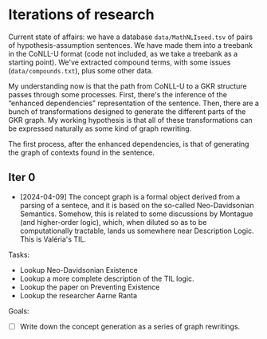 # Iterations of research

Current state of affairs: we have a database `data/MathNLIseed.tsv`
of pairs of hypothesis-assumption sentences. We have made them into a
treebank in the CoNLL-U format (code not included, as we take a treebank
as a starting point). We've extracted compound terms, with some issues
(`data/compounds.txt`), plus some other data.

My understanding now is that the path from CoNLL-U to a GKR structure
passes through some processes. First, there's the inference of the
“enhanced dependencies” representation of the sentence. Then, there
are a bunch of transformations designed to generate the different parts of
the GKR graph. My working hypothesis is that all of these transformations
can be expressed naturally as some kind of graph rewriting.

The first process, after the enhanced dependencies, is that of generating
the graph of contexts found in the sentence.

## Iter 0

- [2024-04-09] The concept graph is a formal object derived from a
  parsing of a sentece, and it is based on the so-called Neo-Davidsonian
  Semantics. Somehow, this is related to some discussions by Montague (and
  higher-order logic), which, when diluted so as to be computationally
  tractable, lands us somewhere near Description Logic. This is
  Valéria's TIL.

Tasks:

- Lookup Neo-Davidsonian Existence
- Lookup a more complete description of the TIL logic.
- Lookup the paper on Preventing Existence
- Lookup the researcher Aarne Ranta

Goals:

- [ ] Write down the concept generation as a series of graph rewritings.
